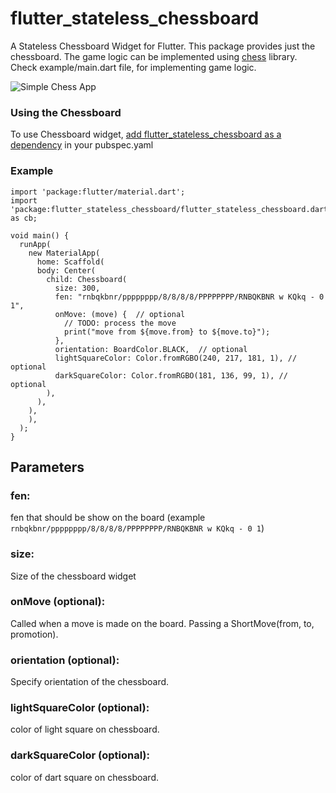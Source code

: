 # flutter_stateless_chessboard

A Stateless Chessboard Widget for Flutter. This package provides just the chessboard. The game logic can be implemented using [chess](https://pub.dev/packages/chess) library. Check example/main.dart file, for implementing game logic.

![Simple Chess App](https://github.com/varunpvp/flutter_chessboard/blob/main/preview.gif)

### Using the Chessboard

To use Chessboard widget, [add flutter_stateless_chessboard as a dependency](https://pub.dev/packages/flutter_stateless_chessboard/install) in your pubspec.yaml

### Example

```
import 'package:flutter/material.dart';
import 'package:flutter_stateless_chessboard/flutter_stateless_chessboard.dart' as cb;

void main() {
  runApp(
    new MaterialApp(
      home: Scaffold(
      body: Center(
        child: Chessboard(
          size: 300,
          fen: "rnbqkbnr/pppppppp/8/8/8/8/PPPPPPPP/RNBQKBNR w KQkq - 0 1",
          onMove: (move) {  // optional
            // TODO: process the move
            print("move from ${move.from} to ${move.to}");
          },
          orientation: BoardColor.BLACK,  // optional
          lightSquareColor: Color.fromRGBO(240, 217, 181, 1), // optional
          darkSquareColor: Color.fromRGBO(181, 136, 99, 1), // optional
        ),
      ),
    ),
    ),
  );
}

```

## Parameters

### fen:

fen that should be show on the board (example `rnbqkbnr/pppppppp/8/8/8/8/PPPPPPPP/RNBQKBNR w KQkq - 0 1`)

### size:

Size of the chessboard widget

### onMove (optional):

Called when a move is made on the board. Passing a ShortMove(from, to, promotion).

### orientation (optional):

Specify orientation of the chessboard.

### lightSquareColor (optional):

color of light square on chessboard.

### darkSquareColor (optional):

color of dart square on chessboard.

